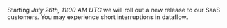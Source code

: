 Starting *July 26th, 11:00 AM UTC* we will roll out a new release to our SaaS customers. You may experience short interruptions in dataflow.
